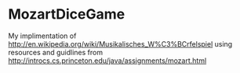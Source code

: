 # MozartDiceGame
My implimentation of http://en.wikipedia.org/wiki/Musikalisches_W%C3%BCrfelspiel using resources and guidlines 
from http://introcs.cs.princeton.edu/java/assignments/mozart.html

